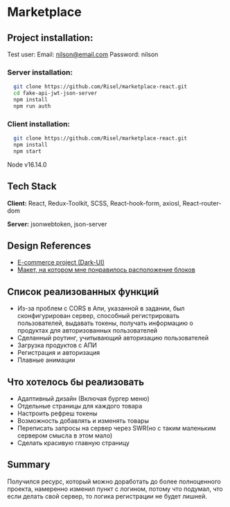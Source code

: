 
# Marketplace



## Project installation: 
Test user: 
Email: nilson@email.com
Password: nilson

### Server installation:  
```bash
  git clone https://github.com/Risel/marketplace-react.git
  cd fake-api-jwt-json-server
  npm install
  npm run auth
```
### Client installation:  
```bash
  git clone https://github.com/Risel/marketplace-react.git
  npm install
  npm start
```
Node v16.14.0


## Tech Stack

**Client:** React, Redux-Toolkit, SCSS, React-hook-form, axiosl, React-router-dom

**Server:** jsonwebtoken, json-server


## Design References

 - [E-commerce project (Dark-UI)](https://www.figma.com/file/fmMQq5i1qEKI9YcmxUFFSJ/E-commerce-Application-by-Fively-%2F-Dark-version-(Copy)?node-id=28%3A9)
 - [Макет, на котором мне понравилось расположение блоков](https://www.figma.com/file/ZRT1lTxs8KQtlbvl33dMRb/alivio-landing-page-for-figma?node-id=0%3A1)



## Список реализованных функций

- Из-за проблем с CORS в Апи, указанной в задании, был сконфигурирован сервер, способный регистрировать пользователей, выдавать токены, получать информацию о продуктах для авторизованных пользователей
- Сделанный роутинг, учитывающий авторизацию пользователей
- Загрузка продуктов с АПИ 
- Регистрация и авторизация
- Плавные анимации

## Что хотелось бы реализовать

- Адаптивный дизайн (Включая бургер меню)
- Отдельные страницы для каждого товара 
- Настроить рефреш токены
- Возможность добавлять и изменять товары
- Переписать запросы на сервер через SWR(но с таким маленьким сервером смысла в этом мало)
- Сделать красивую главную страницу
## Summary

Получился ресурс, который можно доработать до более полноценного проекта, намеренно изменил пункт с логином, потому что подумал, что если делать свой сервер, то логика регистрации не будет лишней. 

